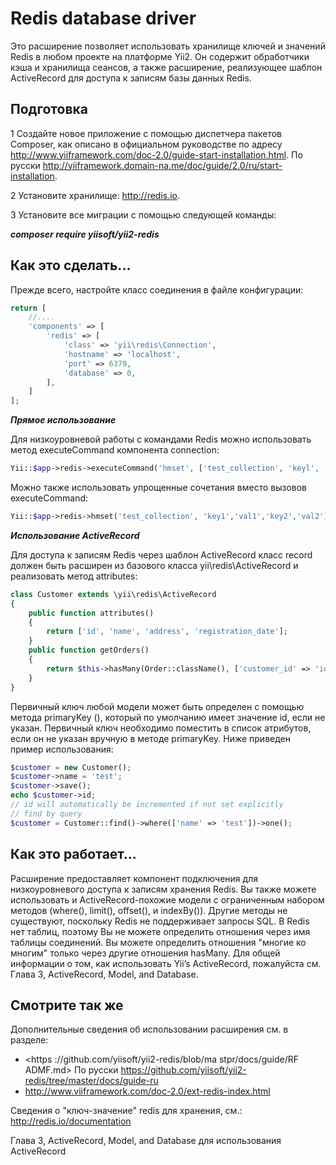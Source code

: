 Redis database driver
==
Это расширение позволяет использовать хранилище ключей и значений Redis в любом проекте на платформе Yii2. Он содержит обработчики кэша и хранилища сеансов, а также расширение, реализующее шаблон ActiveRecord для доступа к записям базы данных Redis.

Подготовка 
---

1 Создайте новое приложение с помощью диспетчера пакетов Composer, как описано в официальном руководстве по адресу <http://www.yiiframework.com/doc-2.0/guide-start-installation.html>. 
По русски <http://yiiframework.domain-na.me/doc/guide/2.0/ru/start-installation>.

2 Установите хранилище: <http://redis.io>.

3 Установите все миграции с помощью следующей команды:

***composer require yiisoft/yii2-redis***

Как это сделать...
---
Прежде всего, настройте класс соединения в файле конфигурации:
```php
return [
    //....
    'components' => [
        'redis' => [
            'class' => 'yii\redis\Connection',
            'hostname' => 'localhost',
            'port' => 6379,
            'database' => 0,
        ],
    ]
];
```

***Прямое использование***

Для низкоуровневой работы с командами Redis можно использовать метод executeCommand компонента connection:
```php
Yii::$app->redis->executeCommand('hmset', ['test_collection', 'keyl', 'vall', 'key2', 'val2']);
```

Можно также использовать упрощенные сочетания вместо вызовов executeCommand:
```php
Yii::$app->redis->hmset('test_collection', 'key1','val1','key2','val2')
```

***Использование ActiveRecord***

Для доступа к записям Redis через шаблон ActiveRecord класс record должен быть расширен из базового класса yii\redis\ActiveRecord и реализовать метод attributes:
```php
class Customer extends \yii\redis\ActiveRecord
{
    public function attributes()
    {
        return ['id', 'name', 'address', 'registration_date'];
    }
    public function getOrders()
    {
        return $this->hasMany(Order::className(), ['customer_id' => 'id']);
    }
}
```
Первичный ключ любой модели может быть определен с помощью метода primaryKey (), который по умолчанию имеет значение id, если не указан. Первичный ключ необходимо поместить в список атрибутов, если он не указан вручную в методе primaryKey.
Ниже приведен пример использования:
```php
$customer = new Customer();
$customer->name = 'test';
$customer->save();
echo $customer->id; 
// id will automatically be incremented if not set explicitly
// find by query
$customer = Customer::find()->where(['name' => 'test'])->one();
```

Как это работает...
---
Расширение предоставляет компонент подключения для низкоуровневого доступа к записям хранения Redis.
Вы также можете использовать и ActiveRecord-похожие модели с ограниченным набором методов (where(), limit(), offset(), и indexBy()). Другие методы не существуют, поскольку Redis не поддерживает запросы SQL.
В Redis нет таблиц, поэтому Вы не можете определить отношения через имя таблицы соединений. Вы можете определить отношения "многие ко многим" только через другие отношения hasMany.
Для общей информации о том, как использовать Yii’s ActiveRecord, пожалуйста см. Глава 3, ActiveRecord, Model, and Database.

Смотрите так же
---

Дополнительные сведения об использовании расширения см. в разделе:
* <https ://github.com/yiisoft/yii2-redis/blob/ma stpr/docs/guide/RF ADMF.md>
По русски <https://github.com/yiisoft/yii2-redis/tree/master/docs/guide-ru>
* <http://www.viiframework.com/doc-2.0/ext-redis-index.html>

Сведения о "ключ-значение" redis для хранения, см.: <http://redis.io/documentation>

Глава 3, ActiveRecord, Model, and Database для использования ActiveRecord 
